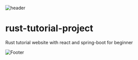 ![header](https://capsule-render.vercel.app/api?type=wave&color=auto&height=30&section=header&text=RustTutorialWebApplication&fontSize=20)
# rust-tutorial-project
Rust tutorial website with react and spring-boot for beginner

![Footer](https://capsule-render.vercel.app/api?type=waving&color=auto&height=200&section=footer)
